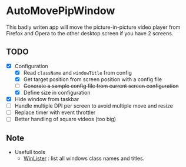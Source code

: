 # AutoMovePipWindow

This badly writen app will move the picture-in-picture video player from Firefox and Opera to the other desktop screen if you have 2 screens.

## TODO

- [x] Configuration
  - [x] Read `className` and `windowTitle` from config
  - [x] Get target position from screen position with a config file
  - [ ] ~~Generate a sample config file from current screen configuration~~
  - [x] Define size in configuration
- [x] Hide window from taskbar
- [ ] Handle multiple DPI per screen to avoid multiple move and resize
- [ ] Replace timer with event throttler
- [ ] Better handling of square videos (too big)

## Note

- Usefull tools
  - [WinLister](https://www.nirsoft.net/utils/winlister.html) : list all windows class names and titles.